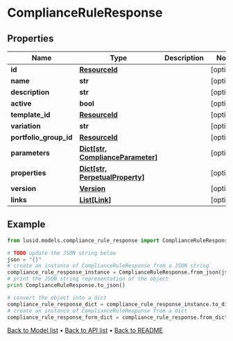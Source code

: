 # ComplianceRuleResponse


## Properties
Name | Type | Description | Notes
------------ | ------------- | ------------- | -------------
**id** | [**ResourceId**](ResourceId.md) |  | [optional] 
**name** | **str** |  | [optional] 
**description** | **str** |  | [optional] 
**active** | **bool** |  | [optional] 
**template_id** | [**ResourceId**](ResourceId.md) |  | [optional] 
**variation** | **str** |  | [optional] 
**portfolio_group_id** | [**ResourceId**](ResourceId.md) |  | [optional] 
**parameters** | [**Dict[str, ComplianceParameter]**](ComplianceParameter.md) |  | [optional] 
**properties** | [**Dict[str, PerpetualProperty]**](PerpetualProperty.md) |  | [optional] 
**version** | [**Version**](Version.md) |  | [optional] 
**links** | [**List[Link]**](Link.md) |  | [optional] 

## Example

```python
from lusid.models.compliance_rule_response import ComplianceRuleResponse

# TODO update the JSON string below
json = "{}"
# create an instance of ComplianceRuleResponse from a JSON string
compliance_rule_response_instance = ComplianceRuleResponse.from_json(json)
# print the JSON string representation of the object
print ComplianceRuleResponse.to_json()

# convert the object into a dict
compliance_rule_response_dict = compliance_rule_response_instance.to_dict()
# create an instance of ComplianceRuleResponse from a dict
compliance_rule_response_form_dict = compliance_rule_response.from_dict(compliance_rule_response_dict)
```
[Back to Model list](../README.md#documentation-for-models) &#8226; [Back to API list](../README.md#documentation-for-api-endpoints) &#8226; [Back to README](../README.md)


